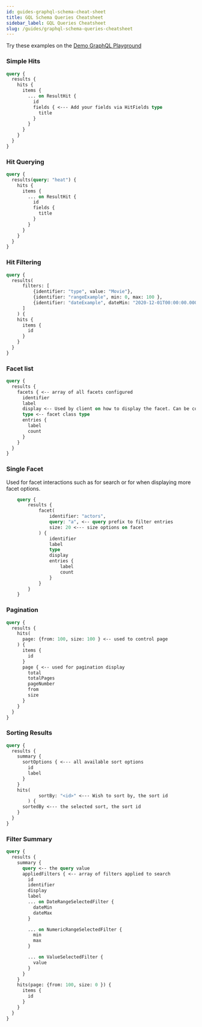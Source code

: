 ```yaml
---
id: guides-graphql-schema-cheat-sheet
title: GQL Schema Queries Cheatsheet 
sidebar_label: GQL Queries Cheatsheet
slug: /guides/graphql-schema-queries-cheatsheet
---
```


Try these examples on the [Demo GraphQL Playground](https://demo.searchkit.co/api/graphql)


### Simple Hits

```graphql
query {
  results {
    hits {
      items {
        ... on ResultHit {
          id
          fields { <--- Add your fields via HitFields type
            title
          }
        }
      }
    }
  }
}
```

### Hit Querying

```graphql
query {
  results(query: "heat") {
    hits {
      items {
        ... on ResultHit {
          id
          fields {
            title
          }
        }
      }
    }
  }
}
```

### Hit Filtering

```graphql
query {
  results(
	  filters: [
		  {identifier: "type", value: "Movie"},
		  {identifier: "rangeExample", min: 0, max: 100 },
		  {identifier: "dateExample", dateMin: "2020-12-01T00:00:00.000Z", dateMax: "2020-12-11T00:00:00.000Z" }
	  ] 
	) {
    hits {
      items {
        id
      }
    }
  }
}
```

### Facet list
```graphql
query {
  results {
    facets { <-- array of all facets configured
      identifier 
      label
      display <-- Used by client on how to display the facet. Can be configured in Facet configuration
      type <-- facet class type
      entries {
        label
        count
      }
    }
  }
}
```

### Single Facet
Used for facet interactions such as for search or for when displaying more facet options. 
```graphql
	query {
		results {
			facet(
				identifier: "actors",
				query: "a", <-- query prefix to filter entries
				size: 20 <--- size options on facet
			) {
				identifier
				label
				type
				display
				entries {
					label
					count
				}
			}
		}
	}
```

### Pagination
```graphql
query {
  results {
    hits(
      page: {from: 100, size: 100 } <-- used to control page
    ) {
      items {
        id
      }
      page { <-- used for pagination display
        total
        totalPages
        pageNumber
        from
        size
      }
    }
  }
}
```

### Sorting Results
```graphql
query {
  results {
    summary {
      sortOptions { <--- all available sort options
        id
        label
      }
    }
    hits(
			sortBy: "<id>" <--- Wish to sort by, the sort id
		) {
      sortedBy <--- the selected sort, the sort id 
    }
  }
}
```

### Filter Summary

```graphql
query {
  results {
    summary {
      query <-- the query value
      appliedFilters { <-- array of filters applied to search
        id
        identifier
        display
        label
        ... on DateRangeSelectedFilter {
          dateMin
          dateMax
        }

        ... on NumericRangeSelectedFilter {
          min
          max
        }

        ... on ValueSelectedFilter {
          value
        }
      }
    }
    hits(page: {from: 100, size: 0 }) {
      items {
        id
      }
    }
  }
}
```

